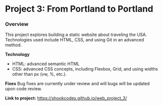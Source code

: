 # Project 3: From Portland to Portland

### Overview
This project explores building a static website about traveling the USA. Technologies used include HTML, CSS, and using Git in an advanced method.

**Technology**
* HTML: advanced semantic HTML
* CSS: advanced CSS concepts, including Flexbox, Grid, and using widths other than px (vw, %, etc.).

**Fixes**
Bug fixes are currently under review and will bugs will be updated upon code review. 

**Link to project:**
https://shookcodes.github.io/web_project_3/
